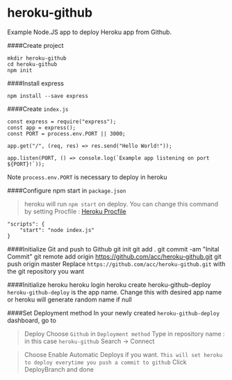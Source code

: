 # heroku-github
Example Node.JS app to deploy Heroku app from Github.

####Create project

    mkdir heroku-github
    cd heroku-github
    npm init

####Install express

    npm install --save express

####Create `index.js`

    const express = require("express");
    const app = express();
    const PORT = process.env.PORT || 3000;

    app.get("/", (req, res) => res.send("Hello World!"));

    app.listen(PORT, () => console.log(`Example app listening on port ${PORT}!`));
Note `process.env.PORT` is necessary to deploy in heroku

####Configure npm start in `package.json`
>heroku will run `npm start` on deploy. You can change this command by setting Procfile : [Heroku Procfile](https://devcenter.heroku.com/articles/procfile)

    "scripts": {
        "start": "node index.js"
    }

####Initialize Git and push to Github
    git init
    git add .
    git commit -am "Inital Commit"
    git remote add origin https://github.com/acc/heroku-github.git
    git push origin master
Replace `https://github.com/acc/heroku-github.git` with the git repository you want

####Initialize heroku
    heroku login
    heroku create heroku-github-deploy
`heroku-github-deploy` is the app name. Change this with desired app name or heroku will generate random name if null

####Set Deployment method
In your newly created `heroku-github-deploy` dashboard, go to 
>Deploy
>Choose `Github` in `Deployment method`
>Type in repository name : in this case `heroku-github`
>Search -> Connect


>Choose Enable Automatic Deploys if you want. `This will set heroku to deploy everytime you push a commit to github`
>Click DeployBranch and done
